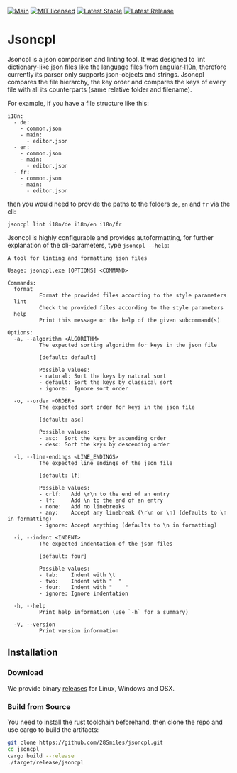 [![Main](https://github.com/28Smiles/jsoncpl/actions/workflows/test.yml/badge.svg)](https://github.com/28Smiles/jsoncpl/actions/workflows/test.yml)
[![MIT licensed](https://img.shields.io/badge/license-MIT-blue.svg)](./LICENSE)
[![Latest Stable](https://img.shields.io/github/v/release/28Smiles/jsoncpl?label=latest%20stable)](https://github.com/28Smiles/jsoncpl/releases/latest)
[![Latest Release](https://img.shields.io/github/v/release/28Smiles/jsoncpl?include_prereleases&label=latest%20release)](https://github.com/28Smiles/jsoncpl/releases)

# Jsoncpl

Jsoncpl is a json comparison and linting tool. It was designed to lint dictionary-like json files like the language files
from [angular-l10n](https://github.com/robisim74/angular-l10n), 
therefore currently its parser only supports json-objects and strings. Jsoncpl compares the file hierarchy,
the key order and compares the keys of every file with all its counterparts (same relative folder and filename).

For example, if you have a file structure like this:
```
i18n:
  - de:
    - common.json
    - main:
      - editor.json
  - en:
    - common.json
    - main:
      - editor.json
  - fr:
    - common.json
    - main:
      - editor.json
```
then you would need to provide the paths to the folders `de`, `en` and `fr` via the cli:
```
jsoncpl lint i18n/de i18n/en i18n/fr
```

Jsoncpl is highly configurable and provides autoformatting, for further explanation of the cli-parameters,
type `jsoncpl --help`:
```
A tool for linting and formatting json files

Usage: jsoncpl.exe [OPTIONS] <COMMAND>

Commands:
  format
          Format the provided files according to the style parameters
  lint
          Check the provided files according to the style parameters
  help
          Print this message or the help of the given subcommand(s)

Options:
  -a, --algorithm <ALGORITHM>
          The expected sorting algorithm for keys in the json file
          
          [default: default]

          Possible values:
          - natural: Sort the keys by natural sort
          - default: Sort the keys by classical sort
          - ignore:  Ignore sort order

  -o, --order <ORDER>
          The expected sort order for keys in the json file
          
          [default: asc]

          Possible values:
          - asc:  Sort the keys by ascending order
          - desc: Sort the keys by descending order

  -l, --line-endings <LINE_ENDINGS>
          The expected line endings of the json file
          
          [default: lf]

          Possible values:
          - crlf:   Add \r\n to the end of an entry
          - lf:     Add \n to the end of an entry
          - none:   Add no linebreaks
          - any:    Accept any linebreak (\r\n or \n) (defaults to \n in formatting)
          - ignore: Accept anything (defaults to \n in formatting)

  -i, --indent <INDENT>
          The expected indentation of the json files
          
          [default: four]

          Possible values:
          - tab:    Indent with \t
          - two:    Indent with "  "
          - four:   Indent with "    "
          - ignore: Ignore indentation

  -h, --help
          Print help information (use `-h` for a summary)

  -V, --version
          Print version information
```

## Installation

### Download

We provide binary [releases](https://github.com/28Smiles/jsoncpl/releases) for Linux, Windows and OSX.

### Build from Source

You need to install the rust toolchain beforehand, then clone the repo and use cargo to build the artifacts:
```sh
git clone https://github.com/28Smiles/jsoncpl.git
cd jsoncpl
cargo build --release
./target/release/jsoncpl
```
